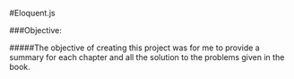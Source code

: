 #Eloquent.js

###Objective:

#####The objective of creating this project was for me to provide a summary for each chapter and all the solution to the problems given in the book.

